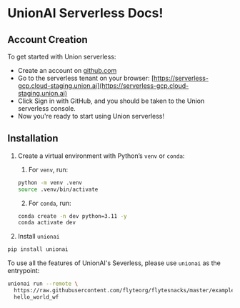 # UnionAI Serverless Docs!

## Account Creation

To get started with Union serverless:

- Create an account on [github.com](github.com)
- Go to the serverless tenant on your browser: [https://serverless-gcp.cloud-staging.union.ai](https://serverless-gcp.cloud-staging.union.ai)
- Click Sign in with GitHub, and you should be taken to the Union serverless console.
- Now you're ready to start using Union serverless!

## Installation

1. Create a virtual environment with Python’s `venv` or `conda`:

    1. For `venv`, run:

    ```bash
    python -m venv .venv
    source .venv/bin/activate
    ```

    2. For `conda`, run:

    ```bash
    conda create -n dev python=3.11 -y
    conda activate dev
    ```

2. Install `unionai`

```bash
pip install unionai
```

To use all the features of UnionAI's Severless, please use `unionai` as the entrypoint:

```bash
unionai run --remote \
  https://raw.githubusercontent.com/flyteorg/flytesnacks/master/examples/basics/basics/hello_world.py \
  hello_world_wf
```
